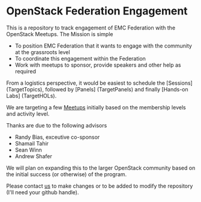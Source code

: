 # OpenStack Federation Engagement

This is a repository to track engagement of EMC Federation with the OpenStack Meetups. The Mission is simple

* To position EMC Federation that it wants to engage with the community at the grassroots level
* To coordinate this engagement within the Federation
* Work with meetups to sponsor, provide speakers and other help as required

From a logistics perspective, it would be easiest to schedule the [Sessions] (TargetTopics), followed by [Panels] (TargetPanels) and finally [Hands-on Labs] (TargetHOLs).

We are targeting a few [Meetups](TargetMeetups) initially based on the membership levels and activity level.

Thanks are due to the following advisors

* Randy Bias, exceutive co-sponsor
* Shamail Tahir
* Sean Winn
* Andrew Shafer

We will plan on expanding this to the larger OpenStack community based on the initial success (or otherwise) of the program.

Please contact [us](mailto:raghavan.srinivas@emc.com) to make changes or to be added to modify the repository (I'll need your github handle).
